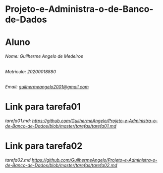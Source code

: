 # Projeto-e-Administra-o-de-Banco-de-Dados

# Aluno
###### Nome: Guilherme Angelo de Medeiros
###### Matricula: 20200018880
###### Email: guilhermeangelo2001@gmail.com

# Link para tarefa01

###### tarefa01.md: <https://github.com/GuilhermeAngelo/Projeto-e-Administra-o-de-Banco-de-Dados/blob/master/tarefas/tarefa01.md>

# Link para tarefa02

###### tarefa02.md <https://github.com/GuilhermeAngelo/Projeto-e-Administra-o-de-Banco-de-Dados/blob/master/tarefas/tarefa02.md>